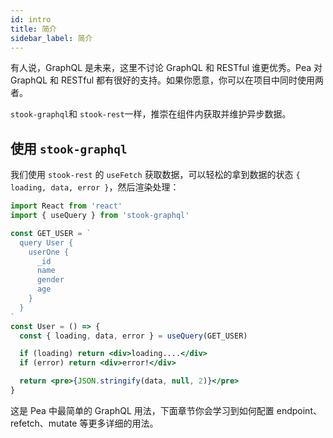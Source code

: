 ```yaml
---
id: intro
title: 简介
sidebar_label: 简介
---
```


有人说，GraphQL 是未来，这里不讨论 GraphQL 和 RESTful 谁更优秀。Pea 对 GraphQL 和 RESTful 都有很好的支持。如果你愿意，你可以在项目中同时使用两者。

`stook-graphql`和 `stook-rest`一样，推崇在组件内获取并维护异步数据。

## 使用 `stook-graphql`

我们使用 `stook-rest` 的 `useFetch` 获取数据，可以轻松的拿到数据的状态 `{ loading, data, error }`，然后渲染处理：

```jsx
import React from 'react'
import { useQuery } from 'stook-graphql'

const GET_USER = `
  query User {
    userOne {
      _id
      name
      gender
      age
    }
  }
`
const User = () => {
  const { loading, data, error } = useQuery(GET_USER)

  if (loading) return <div>loading....</div>
  if (error) return <div>error!</div>

  return <pre>{JSON.stringify(data, null, 2)}</pre>
}
```

这是 Pea 中最简单的 GraphQL 用法，下面章节你会学习到如何配置 endpoint、refetch、mutate 等更多详细的用法。
